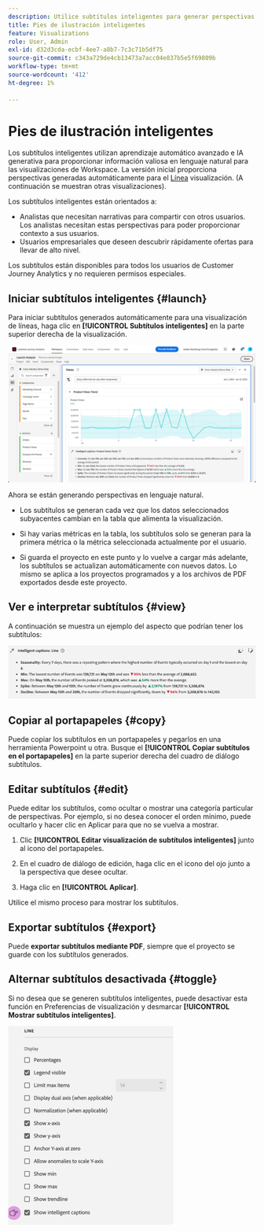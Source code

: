 ```yaml
---
description: Utilice subtítulos inteligentes para generar perspectivas en lenguaje natural y mostrar rápidamente las tendencias dentro de las visualizaciones.
title: Pies de ilustración inteligentes
feature: Visualizations
role: User, Admin
exl-id: d32d3cda-ecbf-4ee7-a8b7-7c3c71b5df75
source-git-commit: c343a729de4cb13473a7acc04e837b5e5f69809b
workflow-type: tm+mt
source-wordcount: '412'
ht-degree: 1%

---
```


# Pies de ilustración inteligentes

Los subtítulos inteligentes utilizan aprendizaje automático avanzado e IA generativa para proporcionar información valiosa en lenguaje natural para las visualizaciones de Workspace. La versión inicial proporciona perspectivas generadas automáticamente para el [Línea](line.md) visualización. (A continuación se muestran otras visualizaciones).

Los subtítulos inteligentes están orientados a:

* Analistas que necesitan narrativas para compartir con otros usuarios. Los analistas necesitan estas perspectivas para poder proporcionar contexto a sus usuarios.
* Usuarios empresariales que deseen descubrir rápidamente ofertas para llevar de alto nivel.

Los subtítulos están disponibles para todos los usuarios de Customer Journey Analytics y no requieren permisos especiales.

## Iniciar subtítulos inteligentes {#launch}

Para iniciar subtítulos generados automáticamente para una visualización de líneas, haga clic en **[!UICONTROL Subtítulos inteligentes]** en la parte superior derecha de la visualización.

![Inicie la ventana de análisis que muestra los subtítulos inteligentes de la tendencia de vistas del producto. ](assets/intell-caps-1.png)

Ahora se están generando perspectivas en lenguaje natural.

* Los subtítulos se generan cada vez que los datos seleccionados subyacentes cambian en la tabla que alimenta la visualización.

* Si hay varias métricas en la tabla, los subtítulos solo se generan para la primera métrica o la métrica seleccionada actualmente por el usuario.

* Si guarda el proyecto en este punto y lo vuelve a cargar más adelante, los subtítulos se actualizan automáticamente con nuevos datos. Lo mismo se aplica a los proyectos programados y a los archivos de PDF exportados desde este proyecto.

## Ver e interpretar subtítulos {#view}

A continuación se muestra un ejemplo del aspecto que podrían tener los subtítulos:

![Subtítulos inteligentes para la visualización de líneas, incluidos Estacionalidad, Mínimo, Máximo, Pico y Rechazar.](assets/captions.png)

## Copiar al portapapeles {#copy}

Puede copiar los subtítulos en un portapapeles y pegarlos en una herramienta Powerpoint u otra. Busque el **[!UICONTROL Copiar subtítulos en el portapapeles]** en la parte superior derecha del cuadro de diálogo subtítulos.

## Editar subtítulos {#edit}

Puede editar los subtítulos, como ocultar o mostrar una categoría particular de perspectivas. Por ejemplo, si no desea conocer el orden mínimo, puede ocultarlo y hacer clic en Aplicar para que no se vuelva a mostrar.

1. Clic **[!UICONTROL Editar visualización de subtítulos inteligentes]** junto al icono del portapapeles.

1. En el cuadro de diálogo de edición, haga clic en el icono del ojo junto a la perspectiva que desee ocultar.

1. Haga clic en **[!UICONTROL Aplicar]**.

Utilice el mismo proceso para mostrar los subtítulos.

## Exportar subtítulos {#export}

Puede **exportar subtítulos mediante PDF**, siempre que el proyecto se guarde con los subtítulos generados.

## Alternar subtítulos desactivada {#toggle}

Si no desea que se generen subtítulos inteligentes, puede desactivar esta función en Preferencias de visualización y desmarcar **[!UICONTROL Mostrar subtítulos inteligentes]**.

![Opciones de visualización de líneas que muestran la opción para desactivar Mostrar subtítulos inteligentes.](assets/toggle-captions.png)
